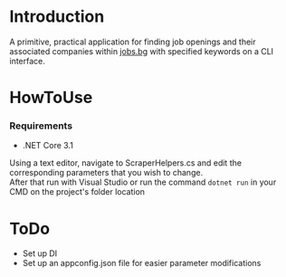 # Introduction
A primitive, practical application for finding job openings and their associated companies within [jobs.bg](https://www.jobs.bg) with specified keywords on a CLI interface.

# HowToUse
### Requirements
- .NET Core 3.1

Using a text editor, navigate to ScraperHelpers.cs and edit the corresponding parameters that you wish to change.<br />
After that run with Visual Studio or run the command `dotnet run` in your CMD on the project's folder location

# ToDo
- Set up DI
- Set up an appconfig.json file for easier parameter modifications
